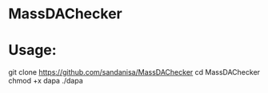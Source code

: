 # MassDAChecker

# Usage:

git clone https://github.com/sandanisa/MassDAChecker
cd MassDAChecker
chmod +x dapa
./dapa
